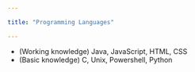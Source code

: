 ```yaml
---

title: "Programming Languages"

--- 
```


* (Working knowledge) Java, JavaScript, HTML, CSS
* (Basic knowledge) C, Unix, Powershell, Python
